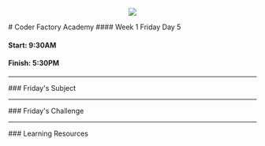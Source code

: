 <p align="center"><img src="https://github.com/coder-factory-academy/cf-guidline-css/blob/master/CFA.png"></p>
# Coder Factory Academy
#### Week 1 Friday Day 5

#### Start: 9:30AM
#### Finish: 5:30PM
<hr>
### Friday's Subject




<hr>
### Friday's Challenge


<hr>
### Learning Resources
